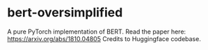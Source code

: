 # bert-oversimplified
A pure PyTorch implementation of BERT. Read the paper here: https://arxiv.org/abs/1810.04805
Credits to Huggingface codebase.
